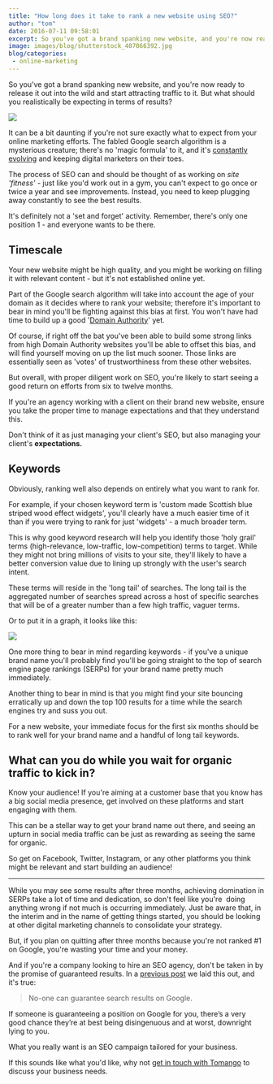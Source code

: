 ```yaml
---
title: "How long does it take to rank a new website using SEO?"
author: "tom"
date: 2016-07-11 09:58:01
excerpt: So you've got a brand spanking new website, and you're now ready to release it out into the wild and start attracting traffic to it. But what should you realistically be expecting in terms of results?
image: images/blog/shutterstock_407066392.jpg
blog/categories: 
 - online-marketing
---
```


So you've got a brand spanking new website, and you're now ready to release it out into the wild and start attracting traffic to it. But what should you realistically be expecting in terms of results?

![](images/blog/shutterstock_407066392.jpg)

It can be a bit daunting if you're not sure exactly what to expect from your online marketing efforts. The fabled Google search algorithm is a mysterious creature; there's no 'magic formula' to it, and it's [constantly evolving](https://moz.com/google-algorithm-change) and keeping digital marketers on their toes.

The process of SEO can and should be thought of as working on *site 'fitness'* - just like you'd work out in a gym, you can't expect to go once or twice a year and see improvements. Instead, you need to keep plugging away constantly to see the best results.

It's definitely not a 'set and forget' activity. Remember, there's only one position 1 - and everyone wants to be there.

## Timescale

Your new website might be high quality, and you might be working on filling it with relevant content - but it's not established online yet.

Part of the Google search algorithm will take into account the age of your domain as it decides where to rank your website; therefore it's important to bear in mind you'll be fighting against this bias at first. You won't have had time to build up a good '[Domain Authority](https://moz.com/learn/seo/domain-authority)' yet.

Of course, if right off the bat you've been able to build some strong links from high Domain Authority websites you'll be able to offset this bias, and will find yourself moving on up the list much sooner. Those links are essentially seen as 'votes' of trustworthiness from these other websites.

But overall, with proper diligent work on SEO, you're likely to start seeing a good return on efforts from six to twelve months.

If you're an agency working with a client on their brand new website, ensure you take the proper time to manage expectations and that they understand this.

Don't think of it as just managing your client's SEO, but also managing your client's __expectations.__

## Keywords

Obviously, ranking well also depends on entirely what you want to rank for.

For example, if your chosen keyword term is 'custom made Scottish blue striped wood effect widgets', you'll clearly have a much easier time of it than if you were trying to rank for just 'widgets' - a much broader term.

This is why good keyword research will help you identify those 'holy grail' terms (high-relevance, low-traffic, low-competition) terms to target. While they might not bring millions of visits to your site, they'll likely to have a better conversion value due to lining up strongly with the user's search intent.

These terms will reside in the 'long tail' of searches. The long tail is the aggregated number of searches spread across a host of specific searches that will be of a greater number than a few high traffic, vaguer terms.

Or to put it in a graph, it looks like this:

![](images/blog/long-tail-seo-graph.png)

One more thing to bear in mind regarding keywords - if you've a unique brand name you'll probably find you'll be going straight to the top of search engine page rankings (SERPs) for your brand name pretty much immediately.

Another thing to bear in mind is that you might find your site bouncing erratically up and down the top 100 results for a time while the search engines try and suss you out.

For a new website, your immediate focus for the first six months should be to rank well for your brand name and a handful of long tail keywords.

## What can you do while you wait for organic traffic to kick in?

Know your audience! If you're aiming at a customer base that you know has a big social media presence, get involved on these platforms and start engaging with them.

This can be a stellar way to get your brand name out there, and seeing an upturn in social media traffic can be just as rewarding as seeing the same for organic.

So get on Facebook, Twitter, Instagram, or any other platforms you think might be relevant and start building an audience!

---

While you may see some results after three months, achieving domination in SERPs take a lot of time and dedication, so don't feel like you're  doing anything wrong if not much is occurring immediately. Just be aware that, in the interim and in the name of getting things started, you should be looking at other digital marketing channels to consolidate your strategy.

But, if you plan on quitting after three months because you're not ranked #1 on Google, you're wasting your time and your money.

And if you're a company looking to hire an SEO agency, don't be taken in by the promise of guaranteed results. In a [previous post](/blog/how-to-choose-a-good-seo-company/) we laid this out, and it's true:

> No-one can guarantee search results on Google.

If someone is guaranteeing a position on Google for you, there’s a very good chance they’re at best being disingenuous and at worst, downright lying to you.

What you really want is an SEO campaign tailored for your business.

If this sounds like what you'd like, why not [get in touch with Tomango](http://www.tomango.co.uk/contact/) to discuss your business needs.


